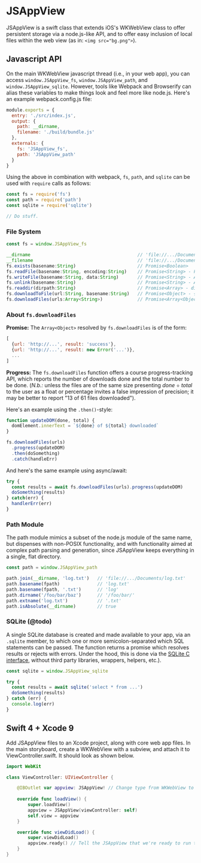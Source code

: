 # JSAppView
JSAppView is a swift class that extends iOS's WKWebView class to offer persistent storage via a node.js-like API, and to offer easy inclusion of local files within the web view (as in: `<img src="bg.png">`).

## Javascript API
On the main WKWebView javascript thread (i.e., in your web app), you can access `window.JSAppView_fs`, `window.JSAppView_path`, and `window.JSAppView_sqlite`. However, tools like Webpack and Browserify can alias these variables to make things look and feel more like node.js. Here's an example webpack.config.js file:

```js
module.exports = {
  entry: './src/index.js',
  output: {
    path: __dirname,
    filename: './build/bundle.js'
  },
  externals: {
    fs: 'JSAppView_fs',
    path: 'JSAppView_path'
  }
}
```

Using the above in combination with webpack, `fs`, `path`, and `sqlite` can be used with `require` calls as follows:

```js
const fs = require('fs')
const path = require('path')
const sqlite = require('sqlite')

// Do stuff.
```

### File System
```js
const fs = window.JSAppView_fs

__dirname                                        // 'file://.../Documents'
__filename                                       // 'file://.../Documents/index.html'
fs.exists(basename:String)                       // Promise<Boolean>
fs.readFile(basename:String, encoding:String)    // Promise<String> - File contents
fs.writeFile(basename:String, data:String)       // Promise<String> - Abs path to the file
fs.unlink(basename:String)                       // Promise<String> - Abs path to the file
fs.readdir(dirpath:String)                       // Promise<Array> - dir contents
fs.downloadToFile(url:String, basename:String)   // Promise<Object> - {url, status}
fs.downloadFiles(urls:Array<String>)             // Promise<Array<Object>> with progress API
```

### About `fs.downloadFiles`
**Promise:** The `Array<Object>` resolved by `fs.downloadFiles` is of the form:

```js
[
  {url: 'http://...', result: 'success'},
  {url: 'http://...', result: new Error('...')},
  ...
]
```

**Progress:** The `fs.downloadFiles` function offers a course progress-tracking API, which reports the number of downloads done and the total number to be done. (*N.b.:* unless the files are of the same size presenting *done* ÷ *total* to the user as a float or percentage invites a false impression of precision; it may be better to report "13 of 61 files downloaded").

Here's an example using the `.then()`-style:

```js
function updateDOM(done, total) {
  domElement.innerText = `${done} of ${total} downloaded`
}

fs.downloadFiles(urls)
  .progress(updateDOM)
  .then(doSomething)
  .catch(handleErr)
```

And here's the same example using async/await:

```js
try {
  const results = await fs.downloadFiles(urls).progress(updateDOM)
  doSomething(results)
} catch(err) {
  handlerErr(err)
}
```

### Path Module
The path module mimics a subset of the node.js module of the same name, but dispenses with non-POSIX functionality, and with functionality aimed at complex path parsing and generation, since JSAppView keeps everything in a single, flat directory.

```js
const path = window.JSAppView_path

path.join(__dirname, 'log.txt')   // 'file://.../Documents/log.txt'
path.basename(fpath)              // 'log.txt'
path.basename(fpath, '.txt')      // 'log'
path.dirname('/foo/bar/baz')      // '/foo/bar/'
path.extname('log.txt')           // '.txt'
path.isAbsolute(__dirname)        // true
```

### SQLite (@todo)
A single SQLite database is created and made available to your app, via an `.sqlite` member, to which one or more semicolon-separated which SQL statements can be passed. The function returns a promise which resolves results or rejects with errors. Under the hood, this is done via the [SQLite C interface](https://sqlite.org/c3ref/exec.html), without third party libraries, wrappers, helpers, etc.).

```js
const sqlite = window.JSAppView_sqlite

try {
  const results = await sqlite('select * from ...')
  doSomething(results)
} catch (err) {
  console.log(err)
}
```

## Swift 4 + Xcode 9
Add JSAppView files to an Xcode project, along with core web app files. In the main storyboard, create a WKWebView with a subview, and attach it to ViewController.swift. It should look as shown below.

```swift
import WebKit

class ViewController: UIViewController {

    @IBOutlet var appview: JSAppView! // Change type from WKWebView to JSAppView
    
    override func loadView() {
        super.loadView()
        appview = JSAppView(viewController: self)
        self.view = appview
    }

    override func viewDidLoad() {
        super.viewDidLoad()
        appview.ready() // Tell the JSAppView that we're ready to run the app.
    }
}
```
